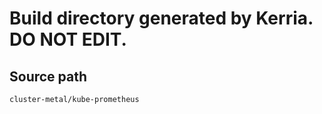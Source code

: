 # Build directory generated by Kerria. **DO NOT EDIT.**

## Source path
```
cluster-metal/kube-prometheus
```
